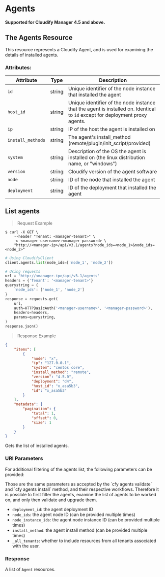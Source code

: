 # Agents

**Supported for Cloudify Manager 4.5 and above.**

## The Agents Resource

This resource represents a Cloudify Agent, and is used for examining the details
of installed agents.

### Attributes:

Attribute | Type | Description
--------- | ------- | -------
`id` | string | Unique identifier of the node instance that installed the agent
`host_id` | string | Unique identifier of the node instance that the agent is installed on. Identical to `id` except for deployment proxy agents.
`ip` | string | IP of the host the agent is installed on
`install_methods` | string | The agent's install_method (remote/plugin/init_script/provided)
`system` | string | Description of the OS the agent is installed on (the linux distribution name, or "windows")
`version` | string | Cloudify version of the agent software
`node` | string | ID of the node that installed the agent
`deployment` | string | ID of the deployment that installed the agent

## List agents

> Request Example

```shell
$ curl -X GET \
    --header "Tenant: <manager-tenant>" \
    -u <manager-username>:<manager-password> \
    "http://<manager-ip>/api/v3.1/agents?node_ids=<node_1>&node_ids=<node_2>"
```

```python
# Using CloudifyClient
client.agents.list(node_ids=['node_1', 'node_2'])

# Using requests
url = 'http://<manager-ip>/api/v3.1/agents'
headers = {'Tenant': '<manager-tenant>'}
querystring = {
    'node_ids': ['node_1', 'node_2']
}
response = requests.get(
    url,
    auth=HTTPBasicAuth('<manager-username>', '<manager-password>'),
    headers=headers,
    params=querystring,
)
response.json()
```
> Response Example
```json
{
    "items": [
        {
            "node": "x",
            "ip": "127.0.0.1",
            "system": "centos core",
            "install_method": "remote",
            "version": "4.5.0",
            "deployment": "d4",
            "host_id": "x_asa5b3",
            "id": "x_asa5b3"
        }
    ],
    "metadata": {
        "pagination": {
            "total": 1,
            "offset": 0,
            "size": 1
        }
    }
}
```

Gets the list of installed agents.

### URI Parameters

For additional filtering of the agents list, the following parameters can be provided:

<aside class="notice">
Those are the same parameters as accepted by the `cfy agents validate` and `cfy agents install` method, and their respective workflows. Therefore it is possible to first filter the agents, examine the list of agents to be worked on, and only then validate and upgrade them.
</aside>

* `deployment_id`: the agent deployment ID
* `node_ids`: the agent node ID (can be provided multiple times)
* `node_instance_ids`: the agent node instance ID (can be provided multiple times)
* `install_method`: the agent install method (can be provided multiple times)
* `_all_tenants`: whether to include resources from all tenants associated with the user.

### Response
A list of `Agent` resources.
